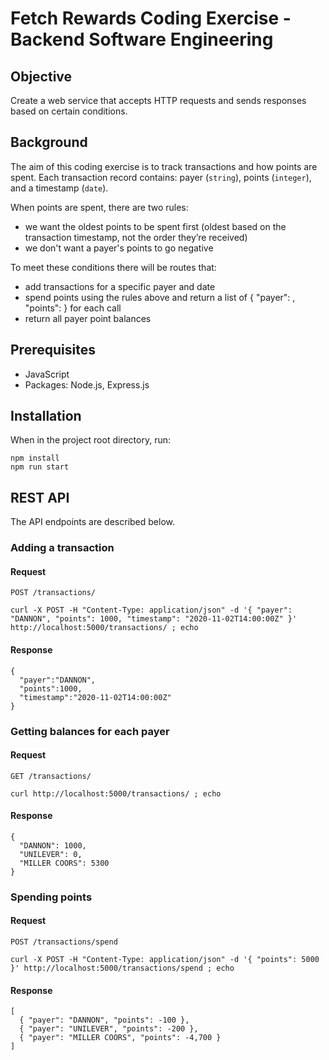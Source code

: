 # Fetch Rewards Coding Exercise - Backend Software Engineering
## Objective
Create a web service that accepts HTTP requests and sends responses based on certain conditions. 

## Background
The aim of this coding exercise is to track transactions and how points are spent. Each transaction record contains: payer (`string`), points (`integer`), and a timestamp (`date`). 

When points are spent, there are two rules:
- we want the oldest points to be spent first (oldest based on the transaction timestamp, not the order they’re received)
- we don't want a payer's points to go negative

To meet these conditions there will be routes that: 
- add transactions for a specific payer and date
- spend points using the rules above and return a list of { "payer": <string>, "points": <integer> } for each call
- return all payer point balances

## Prerequisites
- JavaScript
- Packages: Node.js, Express.js

## Installation
When in the project root directory, run:
```
npm install 
npm run start
```

## REST API
The API endpoints are described below.

### Adding a transaction
#### Request
`POST /transactions/`
```
curl -X POST -H "Content-Type: application/json" -d '{ "payer": "DANNON", "points": 1000, "timestamp": "2020-11-02T14:00:00Z" }' http://localhost:5000/transactions/ ; echo
```

#### Response
```
{
  "payer":"DANNON",
  "points":1000,
  "timestamp":"2020-11-02T14:00:00Z"
}
```

### Getting balances for each payer
#### Request
`GET /transactions/`
```
curl http://localhost:5000/transactions/ ; echo
```

#### Response
```
{
  "DANNON": 1000,
  "UNILEVER": 0,
  "MILLER COORS": 5300
}

```

### Spending points
#### Request
`POST /transactions/spend`
```
curl -X POST -H "Content-Type: application/json" -d '{ "points": 5000 }' http://localhost:5000/transactions/spend ; echo
```

#### Response
```
[
  { "payer": "DANNON", "points": -100 },
  { "payer": "UNILEVER", "points": -200 },
  { "payer": "MILLER COORS", "points": -4,700 }
]
```